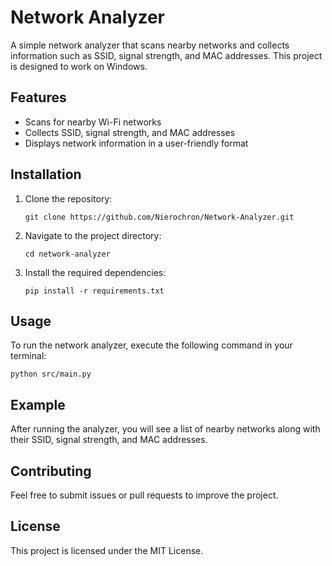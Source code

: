 # Network Analyzer

A simple network analyzer that scans nearby networks and collects information such as SSID, signal strength, and MAC addresses. This project is designed to work on Windows.

## Features

- Scans for nearby Wi-Fi networks
- Collects SSID, signal strength, and MAC addresses
- Displays network information in a user-friendly format

## Installation

1. Clone the repository:
   ```
   git clone https://github.com/Nierochron/Network-Analyzer.git
   ```
2. Navigate to the project directory:
   ```
   cd network-analyzer
   ```
3. Install the required dependencies:
   ```
   pip install -r requirements.txt
   ```

## Usage

To run the network analyzer, execute the following command in your terminal:

```
python src/main.py
```

## Example

After running the analyzer, you will see a list of nearby networks along with their SSID, signal strength, and MAC addresses.

## Contributing

Feel free to submit issues or pull requests to improve the project. 

## License

This project is licensed under the MIT License.